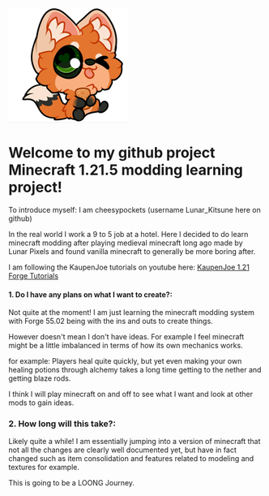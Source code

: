 !["TestAltText"](https://github.com/LunarKitsune/CheesyMcForgeTest/blob/DataGen/ReadMeAssets/CheesyPcksResized.png "CheesyPckt prof pic")

# Welcome to my github project Minecraft 1.21.5 modding learning project!

To introduce myself: I am cheesypockets (username Lunar_Kitsune here on github)

In the real world I work a 9 to 5 job at a hotel. Here I decided to do learn minecraft modding after playing medieval minecraft long ago
made by Lunar Pixels and found vanilla minecraft to generally be more boring after. 

I am following the KaupenJoe tutorials on youtube here: <a href="https://www.youtube.com/playlist?list=PLKGarocXCE1GspJBXQEGuhazihZCSSLmK">KaupenJoe 1.21 Forge Tutorials</a>

#### 1. Do I have any plans on what I want to create?:
   Not quite at the moment! I am just learning the minecraft modding system with Forge 55.02 being with the ins and outs to create things.

   However doesn't mean I don't have ideas. For example I feel minecraft might be a little imbalanced in terms of how its own mechanics works. 

   for example: Players heal quite quickly, but yet even making your own healing potions through alchemy takes a long time getting to the
   nether and getting blaze rods.

   I think I will play minecraft on and off to see what I want and look at other mods to gain ideas.

### 2. How long will this take?:
   Likely quite a while! I am essentially jumping into a version of minecraft that not all the changes are clearly well documented yet, but 
   have in fact changed such as item consolidation and features related to modeling and textures for example.

   This is going to be a LOONG Journey. 
